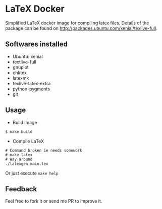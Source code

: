 #  LaTeX Docker

Simplified LaTeX docker image for compiling latex files. Details of the package can be found on http://packages.ubuntu.com/xenial/texlive-full.

## Softwares installed

* Ubuntu: xenial
* textlive-full
* gnuplot
* chktex
* latexmk
* texlive-latex-extra
* python-pygments
* git

## Usage

- Build image

```shell
$ make build
```

- Compile LaTeX

```shell
# Command broken ie needs somework
# make latex
# Way around
./latexgen main.tex
```

Or just execute `make help`

## Feedback

Feel free to fork it or send me PR to improve it.